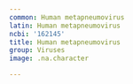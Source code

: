 ```yaml
---
common: Human metapneumovirus
latin: Human metapneumovirus
ncbi: '162145'
title: Human metapneumovirus
group: Viruses
image: .na.character

---
```

